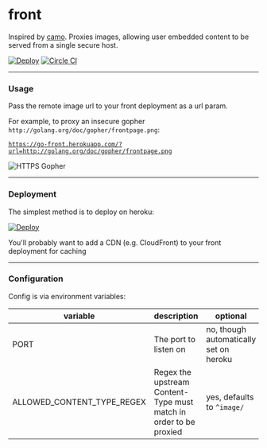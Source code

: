 # front

Inspired by [camo](https://github.com/atmos/camo). Proxies images, allowing user embedded content to be served from a single secure host.

[![Deploy](https://www.herokucdn.com/deploy/button.png)](https://heroku.com/deploy?template=https://github.com/ryanlower/front) [![Circle CI](https://circleci.com/gh/ryanlower/front.png?circle-token=20a52d09d241b53c718e4b93a48e9a8ea3e5c192)](https://circleci.com/gh/ryanlower/front)

---

### Usage

Pass the remote image url to your front deployment as a url param.

For example, to proxy an insecure gopher `http://golang.org/doc/gopher/frontpage.png`:

[`https://go-front.herokuapp.com/?url=http://golang.org/doc/gopher/frontpage.png`](https://go-front.herokuapp.com/?url=http://golang.org/doc/gopher/frontpage.png)

![HTTPS Gopher](https://go-front.herokuapp.com/?url=http://golang.org/doc/gopher/frontpage.png)

---

### Deployment

The simplest method is to deploy on heroku:

[![Deploy](https://www.herokucdn.com/deploy/button.png)](https://heroku.com/deploy?template=https://github.com/ryanlower/front)

You'll probably want to add a CDN (e.g. CloudFront) to your front deployment for caching

---

### Configuration

Config is via environment variables:

variable | description | optional
--- | --- | ---
PORT | The port to listen on | no, though automatically set on heroku
ALLOWED_CONTENT_TYPE_REGEX | Regex the upstream Content-Type must match in order to be proxied | yes, defaults to `^image/`

